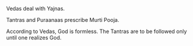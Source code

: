 Vedas deal with Yajnas.

Tantras and Puraanaas prescribe Murti Pooja.

According to Vedas, God is formless.
The Tantras are to be followed only until one realizes God.
